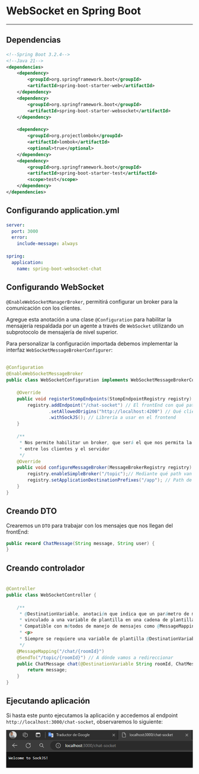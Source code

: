 # WebSocket en Spring Boot

--- 

## Dependencias

````xml
<!--Spring Boot 3.2.4-->
<!--Java 21-->
<dependencies>
    <dependency>
        <groupId>org.springframework.boot</groupId>
        <artifactId>spring-boot-starter-web</artifactId>
    </dependency>
    <dependency>
        <groupId>org.springframework.boot</groupId>
        <artifactId>spring-boot-starter-websocket</artifactId>
    </dependency>

    <dependency>
        <groupId>org.projectlombok</groupId>
        <artifactId>lombok</artifactId>
        <optional>true</optional>
    </dependency>
    <dependency>
        <groupId>org.springframework.boot</groupId>
        <artifactId>spring-boot-starter-test</artifactId>
        <scope>test</scope>
    </dependency>
</dependencies>
````

## Configurando application.yml

````yml
server:
  port: 3000
  error:
    include-message: always

spring:
  application:
    name: spring-boot-websocket-chat
````

## Configurando WebSocket

`@EnableWebSocketManagerBroker`, permitirá configurar un broker para la comunicación con los clientes.

Agregue esta anotación a una clase `@Configuration` para habilitar la mensajería respaldada por un agente a través de
`WebSocket` utilizando un subprotocolo de mensajería de nivel superior.

Para personalizar la configuración importada debemos implementar la interfaz `WebSocketMessageBrokerConfigurer`:

````java

@Configuration
@EnableWebSocketMessageBroker
public class WebSocketConfiguration implements WebSocketMessageBrokerConfigurer {

    @Override
    public void registerStompEndpoints(StompEndpointRegistry registry) {
        registry.addEndpoint("/chat-socket") // El frontEnd con qué path va a conectarse a mi servidor socket
                .setAllowedOrigins("http://localhost:4200") // Qué clientes pueden conectarse a este endpoint
                .withSockJS(); // Librería a usar en el frontend
    }

    /**
     * Nos permite habilitar un broker, que será el que nos permita la comunicación
     * entre los clientes y el servidor
     */
    @Override
    public void configureMessageBroker(MessageBrokerRegistry registry) {
        registry.enableSimpleBroker("/topic");// Mediante qué path van a ingresar a este broker
        registry.setApplicationDestinationPrefixes("/app"); // Path de destino de mensajes, por dónde la aplicación va a estar destinando los mensajes
    }
}
````

## Creando DTO

Crearemos un `DTO` para trabajar con los mensajes que nos llegan del frontEnd:

````java
public record ChatMessage(String message, String user) {
}
````

## Creando controlador

````java

@Controller
public class WebSocketController {

    /**
     * @DestinationVariable, anotación que indica que un parámetro de método debe estar
     * vinculado a una variable de plantilla en una cadena de plantilla de destino.
     * Compatible con métodos de manejo de mensajes como @MessageMapping.
     * <p>
     * Siempre se requiere una variable de plantilla @DestinationVariable.
     */
    @MessageMapping("/chat/{roomId}")
    @SendTo("/topic/{roomId}") // A dónde vamos a redireccionar
    public ChatMessage chat(@DestinationVariable String roomId, ChatMessage message) {
        return message;
    }
}
````

## Ejecutando aplicación

Si hasta este punto ejecutamos la aplicación y accedemos al endpoint `http://localhost:3000/chat-socket`, observaremos
lo siguiente:

![run application](./assets/01.run-application.png)